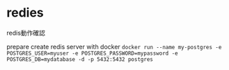 # redies
redis動作確認

prepare
create redis server with docker
```docker run --name my-postgres -e POSTGRES_USER=myuser -e POSTGRES_PASSWORD=mypassword -e POSTGRES_DB=mydatabase -d -p 5432:5432 postgres```
